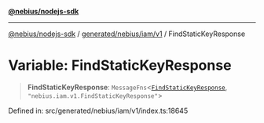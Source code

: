 [**@nebius/nodejs-sdk**](../../../../../README.md)

***

[@nebius/nodejs-sdk](../../../../../README.md) / [generated/nebius/iam/v1](../README.md) / FindStaticKeyResponse

# Variable: FindStaticKeyResponse

> **FindStaticKeyResponse**: `MessageFns`\<[`FindStaticKeyResponse`](../interfaces/FindStaticKeyResponse.md), `"nebius.iam.v1.FindStaticKeyResponse"`\>

Defined in: src/generated/nebius/iam/v1/index.ts:18645
